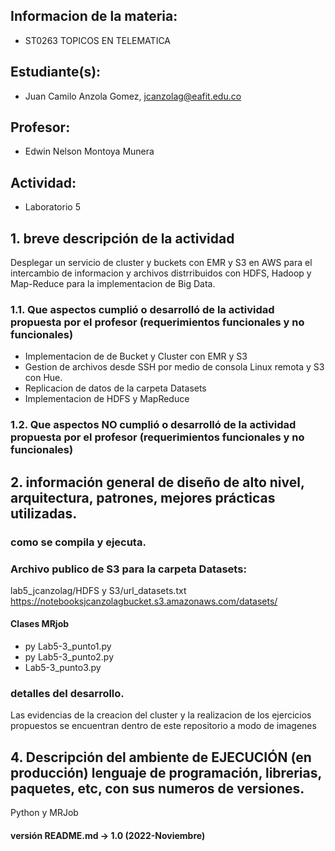 ## Informacion de la materia:

- ST0263 TOPICOS EN TELEMATICA

## Estudiante(s):

- Juan Camilo Anzola Gomez, jcanzolag@eafit.edu.co

## Profesor:

- Edwin Nelson Montoya Munera

## Actividad:

- Laboratorio 5

## 1. breve descripción de la actividad

Desplegar un servicio de cluster y buckets con EMR y S3 en AWS para el intercambio de informacion y archivos distrribuidos con HDFS,
Hadoop y Map-Reduce para la implementacion de Big Data.

### 1.1. Que aspectos cumplió o desarrolló de la actividad propuesta por el profesor (requerimientos funcionales y no funcionales)

- Implementacion de de Bucket y Cluster con EMR y S3
- Gestion de archivos desde SSH por medio de consola Linux remota y S3 con Hue.
- Replicacion de datos de la carpeta Datasets
- Implementacion de HDFS y MapReduce

### 1.2. Que aspectos NO cumplió o desarrolló de la actividad propuesta por el profesor (requerimientos funcionales y no funcionales)

## 2. información general de diseño de alto nivel, arquitectura, patrones, mejores prácticas utilizadas.


### como se compila y ejecuta.

### Archivo publico de S3 para la carpeta Datasets:

lab5_jcanzolag/HDFS y S3/url_datasets.txt
https://notebooksjcanzolagbucket.s3.amazonaws.com/datasets/

#### Clases MRjob

- py Lab5-3_punto1.py
- py Lab5-3_punto2.py
- Lab5-3_punto3.py

### detalles del desarrollo.

Las evidencias de la creacion del cluster y la realizacion de los ejercicios propuestos se encuentran dentro de este repositorio a modo de imagenes


## 4. Descripción del ambiente de EJECUCIÓN (en producción) lenguaje de programación, librerias, paquetes, etc, con sus numeros de versiones.

Python y MRJob


#### versión README.md -> 1.0 (2022-Noviembre)

